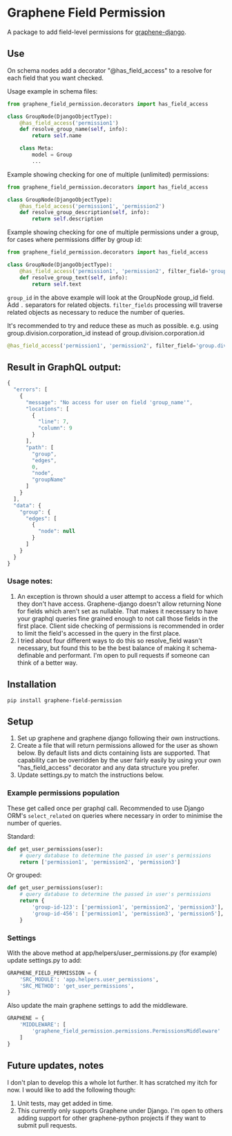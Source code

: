 # Graphene Field Permission

A package to add field-level permissions for [graphene-django](https://github.com/graphql-python/graphene-django).


## Use
On schema nodes add a decorator "\@has_field_access" to a resolve for each field that you want checked.


Usage example in schema files:
```python
from graphene_field_permission.decorators import has_field_access

class GroupNode(DjangoObjectType):
    @has_field_access('permission1')
    def resolve_group_name(self, info):
        return self.name

    class Meta:
        model = Group
        ...
```

Example showing checking for one of multiple (unlimited) permissions:

```python
from graphene_field_permission.decorators import has_field_access

class GroupNode(DjangoObjectType):
    @has_field_access('permission1', 'permission2')
    def resolve_group_description(self, info):
        return self.description
```

Example showing checking for one of multiple permissions under a group, for cases where permissions differ by group id:

```python
from graphene_field_permission.decorators import has_field_access

class GroupNode(DjangoObjectType):
    @has_field_access('permission1', 'permission2', filter_field='group_id')
    def resolve_group_text(self, info):
        return self.text
```
```group_id``` in the above example will look at the GroupNode group_id field. Add ```.``` separators for related objects. ```filter_fields``` processing will traverse related objects as necessary to reduce the number of queries.

It's recommended to try and reduce these as much as possible. e.g. using group.division.corporation_id instead of group.division.corporation.id

```python
@has_field_access('permission1', 'permission2', filter_field='group.division.corporation_id')
```

## Result in GraphQL output:

```javascript
{
  "errors": [
    {
      "message": "No access for user on field 'group_name'",
      "locations": [
        {
          "line": 7,
          "column": 9
        }
      ],
      "path": [
        "group",
        "edges",
        0,
        "node",
        "groupName"
      ]
    }
  ],
  "data": {
    "group": {
      "edges": [
        {
          "node": null
        }
      ]
    }
  }
}
```

### Usage notes:

1. An exception is thrown should a user attempt to access a field for which they don't have access. Graphene-django doesn't allow returning None for fields which aren't set as nullable. That makes it necessary to have your graphql queries fine grained enough to not call those fields in the first place. Client side checking of permissions is recommended in order to limit the field's accessed in the query in the first place.
1. I tried about four different ways to do this so resolve_field wasn't necessary, but found this to be the best balance of making it schema-definable and performant. I'm open to pull requests if someone can think of a better way.


## Installation

```
pip install graphene-field-permission
```

## Setup

1. Set up graphene and graphene django following their own instructions.
1. Create a file that will return permissions allowed for the user as shown below. By default lists and dicts containing lists are supported. That capability can be overridden by the user fairly easily by using your own "has_field_access" decorator and any data structure you prefer.
1. Update settings.py to match the instructions below.

### Example permissions population

These get called once per graphql call. Recommended to use Django ORM's ```select_related``` on queries where necessary in order to minimise the number of queries.

Standard:

```python
def get_user_permissions(user):
    # query database to determine the passed in user's permissions
    return ['permission1', 'permission2', 'permission3']

```

Or grouped:

```python
def get_user_permissions(user):
    # query database to determine the passed in user's permissions
    return {
        'group-id-123': ['permission1', 'permission2', 'permission3'],
        'group-id-456': ['permission1', 'permission3', 'permission5'],
    }
```

### Settings

With the above method at app/helpers/user_permissions.py (for example) update settings.py to add:

```python
GRAPHENE_FIELD_PERMISSION = {
    'SRC_MODULE': 'app.helpers.user_permissions',
    'SRC_METHOD': 'get_user_permissions',
}
```

Also update the main graphene settings to add the middleware.


```python
GRAPHENE = {
    'MIDDLEWARE': [
        'graphene_field_permission.permissions.PermissionsMiddleware'
    ]
}
```

## Future updates, notes

I don't plan to develop this a whole lot further. It has scratched my itch for now. I would like to add the following though:

1. Unit tests, may get added in time.
1. This currently only supports Graphene under Django. I'm open to others adding support for other graphene-python projects if they want to submit pull requests.

